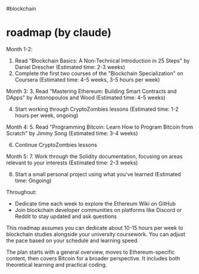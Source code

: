 #blockchain
# roadmap (by claude)
Month 1-2:

1. Read "Blockchain Basics: A Non-Technical Introduction in 25 Steps" by Daniel Drescher (Estimated time: 2-3 weeks)
2. Complete the first two courses of the "Blockchain Specialization" on Coursera (Estimated time: 4-5 weeks, 3-5 hours per week)

Month 3: 3. Read "Mastering Ethereum: Building Smart Contracts and DApps" by Antonopoulos and Wood (Estimated time: 4-5 weeks)

4. Start working through CryptoZombies lessons (Estimated time: 1-2 hours per week, ongoing)

Month 4: 5. Read "Programming Bitcoin: Learn How to Program Bitcoin from Scratch" by Jimmy Song (Estimated time: 3-4 weeks)

6. Continue CryptoZombies lessons

Month 5: 7. Work through the Solidity documentation, focusing on areas relevant to your interests (Estimated time: 2-3 weeks)

8. Start a small personal project using what you've learned (Estimated time: Ongoing)

Throughout:

- Dedicate time each week to explore the Ethereum Wiki on GitHub
- Join blockchain developer communities on platforms like Discord or Reddit to stay updated and ask questions

This roadmap assumes you can dedicate about 10-15 hours per week to blockchain studies alongside your university coursework. You can adjust the pace based on your schedule and learning speed.

The plan starts with a general overview, moves to Ethereum-specific content, then covers Bitcoin for a broader perspective. It includes both theoretical learning and practical coding.